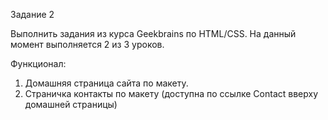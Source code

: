 Задание 2 

Выполнить задания из курса Geekbrains по HTML/CSS. На данный момент выполняется 2 из 3 уроков.

Функционал:
1. Домашняя страница сайта по макету.
2. Страничка контакты по макету (доступна по ссылке Contact вверху домашней страницы)
